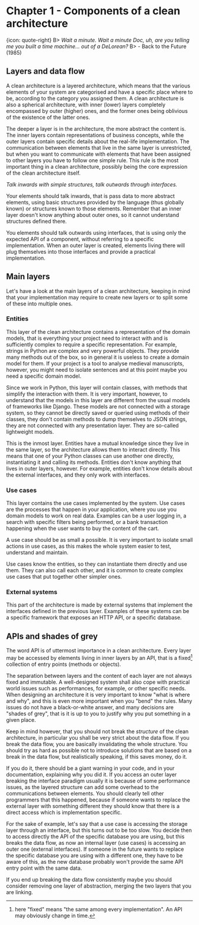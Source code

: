 # Chapter 1 - Components of a clean architecture

{icon: quote-right}
B> _Wait a minute. Wait a minute Doc, uh, are you telling me you built a time machine... out of a DeLorean?_
B> - Back to the Future (1985)

## Layers and data flow

A clean architecture is a layered architecture, which means that the various elements of your system are categorised and have a specific place where to be, according to the category you assigned them. A clean architecture is also a spherical architecture, with inner (lower) layers completely encompassed by outer (higher) ones, and the former ones being oblivious of the existence of the latter ones.

The deeper a layer is in the architecture, the more abstract the content is. The inner layers contain representations of business concepts, while the outer layers contain specific details about the real-life implementation. The communication between elements that live in the same layer is unrestricted, but when you want to communicate with elements that have been assigned to other layers you have to follow one simple rule. This rule is the most important thing in a clean architecture, possibly being the core expression of the clean architecture itself.

_Talk inwards with simple structures, talk outwards through interfaces._

Your elements should talk inwards, that is pass data to more abstract elements, using basic structures provided by the language (thus globally known) or structures known to those elements. Remember that an inner layer doesn't know anything about outer ones, so it cannot understand structures defined there.

You elements should talk outwards using interfaces, that is using only the expected API of a component, without referring to a specific implementation. When an outer layer is created, elements living there will plug themselves into those interfaces and provide a practical implementation.

## Main layers

Let's have a look at the main layers of a clean architecture, keeping in mind that your implementation may require to create new layers or to split some of these into multiple ones.

### Entities

This layer of the clean architecture contains a representation of the domain models, that is everything your project need to interact with and is sufficiently complex to require a specific representation. For example, strings in Python are complex and very powerful objects. They provide many methods out of the box, so in general it is useless to create a domain model for them. If your project is a tool to analyse medieval manuscripts, however, you might need to isolate sentences and at this point maybe you need a specific domain model.

Since we work in Python, this layer will contain classes, with methods that simplify the interaction with them. It is very important, however, to understand that the models in this layer are different from the usual models of frameworks like Django. These models are not connected with a storage system, so they cannot be directly saved or queried using methods of their classes, they don't contain methods to dump themselves to JSON strings, they are not connected with any presentation layer. They are so-called lightweight models.

This is the inmost layer. Entities have a mutual knowledge since they live in the same layer, so the architecture allows them to interact directly. This means that one of your Python classes can use another one directly, instantiating it and calling its methods. Entities don't know anything that lives in outer layers, however. For example, entities don't know details about the external interfaces, and they only work with interfaces.
  
### Use cases

This layer contains the use cases implemented by the system. Use cases are the processes that happen in your application, where you use you domain models to work on real data. Examples can be a user logging in, a search with specific filters being performed, or a bank transaction happening when the user wants to buy the content of the cart.

A use case should be as small a possible. It is very important to isolate small actions in use cases, as this makes the whole system easier to test, understand and maintain.

Use cases know the entities, so they can instantiate them directly and use them. They can also call each other, and it is common to create complex use cases that put together other simpler ones.

### External systems

This part of the architecture is made by external systems that implement the interfaces defined in the previous layer. Examples of these systems can be a specific framework that exposes an HTTP API, or a specific database.

## APIs and shades of grey

The word API is of uttermost importance in a clean architecture. Every layer may be accessed by elements living in inner layers by an API, that is a fixed[^fixed] collection of entry points (methods or objects).

[^fixed]: here "fixed" means "the same among every implementation". An API may obviously change in time.

The separation between layers and the content of each layer are not always fixed and immutable. A well-designed system shall also cope with practical world issues such as performances, for example, or other specific needs. When designing an architecture it is very important to know "what is where and why", and this is even more important when you "bend" the rules. Many issues do not have a black-or-white answer, and many decisions are "shades of grey", that is it is up to you to justify why you put something in a given place.

Keep in mind however, that you should not break the _structure_ of the clean architecture, in particular you shall be very strict about the data flow. If you break the data flow, you are basically invalidating the whole structure. You should try as hard as possible not to introduce solutions that are based on a break in the data flow, but realistically speaking, if this saves money, do it.

If you do it, there should be a giant warning in your code, and in your documentation, explaining why you did it. If you access an outer layer breaking the interface paradigm usually it is because of some performance issues, as the layered structure can add some overhead to the communications between elements. You should clearly tell other programmers that this happened, because if someone wants to replace the external layer with something different they should know that there is a direct access which is implementation specific.

For the sake of example, let's say that a use case is accessing the storage layer through an interface, but this turns out to be too slow. You decide then to access directly the API of the specific database you are using, but this breaks the data flow, as now an internal layer (use cases) is accessing an outer one (external interfaces). If someone in the future wants to replace the specific database you are using with a different one, they have to be aware of this, as the new database probably won't provide the same API entry point with the same data.

If you end up breaking the data flow consistently maybe you should consider removing one layer of abstraction, merging the two layers that you are linking.


